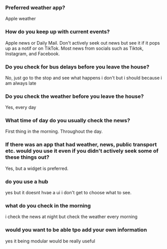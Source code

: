 ### Preferred weather app?
Apple weather

### How do you keep up with current events?
Apple news or Daily Mail. Don't actively seek out news but see it if it pops up as a notif or on TikTok. Most news from socials such as Tiktok, Instagram, and Facebook.

### Do you check for bus delays before you leave the house?
No, just go to the stop and see what happens
i don't but i should because i am always late

### Do you check the weather before you leave the house?
Yes, every day

### What time of day do you usually check the news?
First thing in the morning. Throughout the day.

### If there was an app that had weather, news, public transport etc. would you use it even if you didn't actively seek some of these things out?
Yes, but a widget is preferred.

### do you use a hub 
yes but it doesnt hvae a ui i don't get to choose what to see. 

### what do you check in the morning 
i check the news at night but check the weather every morning 

### would you want to be able tpo add your own information
yes it being modular would be really useful



